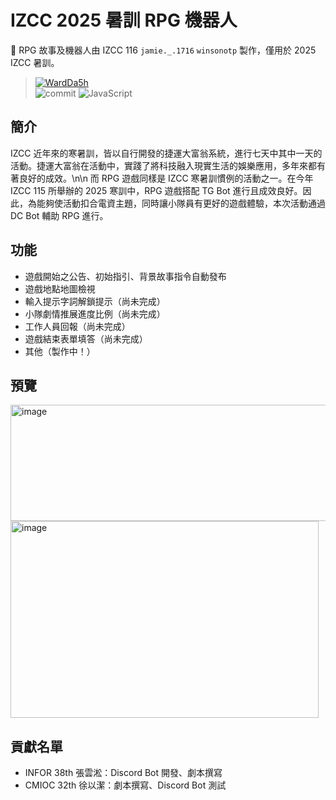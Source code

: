 # IZCC 2025 暑訓 RPG 機器人
🧩 RPG 故事及機器人由 IZCC 116 `jamie._.1716` `winsonotp` 製作，僅用於 2025 IZCC 暑訓。
> [![WardDa5h](https://github-readme-stats.vercel.app/api/pin/?username=INFOROTP&repo=IZCC-2025-Summer-RPG&show_icons=true&bg_color=FFFFFF&title_color=000000&text_color=808080&icon_color=2E8B57&count_private=true&border_color=708090&border_radius=10)](https://github.com/INFOROTP/IZCC-2025-Summer-RPG)  
> ![commit](https://img.shields.io/github/last-commit/INFOROTP/IZCC-2025-Summer-RPG?color=%23181717&logo=GitHub&style=for-the-badge)
> ![JavaScript](https://img.shields.io/badge/JavaScript-yellow?style=for-the-badge&logo=JavaScript) 
## 簡介
IZCC 近年來的寒暑訓，皆以自行開發的捷運大富翁系統，進行七天中其中一天的活動。捷運大富翁在活動中，實踐了將科技融入現實生活的娛樂應用，多年來都有著良好的成效。\n\n
而 RPG 遊戲同樣是 IZCC 寒暑訓慣例的活動之一。在今年 IZCC 115 所舉辦的 2025 寒訓中，RPG 遊戲搭配 TG Bot 進行且成效良好。因此，為能夠使活動扣合電資主題，同時讓小隊員有更好的遊戲體驗，本次活動通過 DC Bot 輔助 RPG 進行。
## 功能
- 遊戲開始之公告、初始指引、背景故事指令自動發布
- 遊戲地點地圖檢視
- 輸入提示字詞解鎖提示（尚未完成）
- 小隊劇情推展進度比例（尚未完成）
- 工作人員回報（尚未完成）
- 遊戲結束表單填答（尚未完成）
- 其他（製作中！）
## 預覽
<img width="534" height="186" alt="image" src="https://github.com/user-attachments/assets/35a8f8e4-df77-431c-b714-1efdc6189031" />
<img width="493" height="315" alt="image" src="https://github.com/user-attachments/assets/f7c52fa6-78d4-4e01-9fb1-98d02831397b" />

## 貢獻名單
- INFOR 38th 張雲淞：Discord Bot 開發、劇本撰寫
- CMIOC 32th 徐以潔：劇本撰寫、Discord Bot 測試
